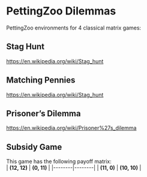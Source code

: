 # PettingZoo Dilemmas
PettingZoo environments for 4 classical matrix games: 

## Stag Hunt

https://en.wikipedia.org/wiki/Stag_hunt

## Matching Pennies

https://en.wikipedia.org/wiki/Stag_hunt


## Prisoner’s Dilemma

https://en.wikipedia.org/wiki/Prisoner%27s_dilemma


## Subsidy Game 

This game has the following payoff matrix:  
| **(12, 12)** | **(0, 11)**  |
|--------|--------|
| **(11, 0)**  | **(10, 10)** |